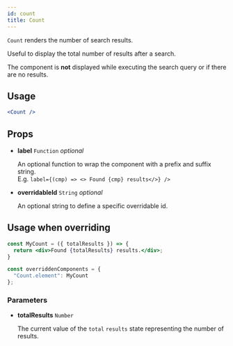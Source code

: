 ```yaml
---
id: count
title: Count
---
```


`Count` renders the number of search results.

Useful to display the total number of results after a search.

The component is **not** displayed while executing the search query or if there are no results.

## Usage

```jsx
<Count />
```

## Props

- **label** `Function` _optional_

  An optional function to wrap the component with a prefix and suffix string. <br />
  E.g. `label={(cmp) => <> Found {cmp} results</>} />`

* **overridableId** `String` *optional*

  An optional string to define a specific overridable id.

## Usage when overriding

```jsx
const MyCount = ({ totalResults }) => {
  return <div>Found {totalResults} results.</div>;
}

const overriddenComponents = {
  "Count.element": MyCount
};
```

### Parameters

* **totalResults** `Number`

  The current value of the `total` `results` state representing the number of results.
